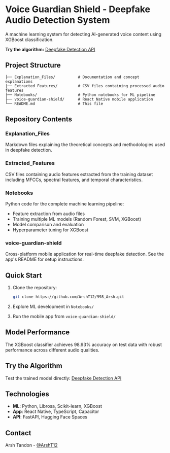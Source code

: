 # Voice Guardian Shield - Deepfake Audio Detection System

A machine learning system for detecting AI-generated voice content using XGBoost classification.

**Try the algorithm:** [Deepfake Detection API](https://huggingface.co/spaces/ArshTandon/deepfake-detection-api)

## Project Structure

```
├── Explanation_Files/          # Documentation and concept explanations
├── Extracted_Features/         # CSV files containing processed audio features  
├── Notebooks/                  # Python notebooks for ML pipeline
├── voice-guardian-shield/      # React Native mobile application
└── README.md                   # This file
```

## Repository Contents

### Explanation_Files
Markdown files explaining the theoretical concepts and methodologies used in deepfake detection.

### Extracted_Features  
CSV files containing audio features extracted from the training dataset including MFCCs, spectral features, and temporal characteristics.

### Notebooks
Python code for the complete machine learning pipeline:
- Feature extraction from audio files
- Training multiple ML models (Random Forest, SVM, XGBoost)
- Model comparison and evaluation
- Hyperparameter tuning for XGBoost

### voice-guardian-shield
Cross-platform mobile application for real-time deepfake detection. See the app's README for setup instructions.

## Quick Start

1. Clone the repository:
   ```bash
   git clone https://github.com/ArshT12/998_Arsh.git
   ```

2. Explore ML development in `Notebooks/`

3. Run the mobile app from `voice-guardian-shield/`

## Model Performance

The XGBoost classifier achieves 98.93% accuracy on test data with robust performance across different audio qualities.

## Try the Algorithm

Test the trained model directly: [Deepfake Detection API](https://huggingface.co/spaces/ArshTandon/deepfake-detection-api)

## Technologies

- **ML**: Python, Librosa, Scikit-learn, XGBoost
- **App**: React Native, TypeScript, Capacitor
- **API**: FastAPI, Hugging Face Spaces

## Contact

Arsh Tandon - [@ArshT12](https://github.com/ArshT12)
